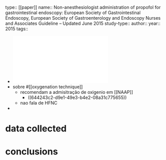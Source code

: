 type:: [[paper]]
name:: Non-anesthesiologist administration of propofol for gastrointestinal endoscopy: European Society of Gastrointestinal Endoscopy, European Society of Gastroenterology and Endoscopy Nurses and Associates Guideline – Updated June 2015
study-type:: 
author:: 
year:: 2015
tags::

- ![2015_s_0034_1393414.pdf](../assets/2015_s_0034_1393414_1682064169211_0.pdf)
- sobre #[[oxygenation technique]]
	- recomendam a admisitração de oxigenio em [[NAAP]]
		- ((644243c2-d9e1-49e3-b4e2-08a31c775655))
	- nao fala de HFNC
-
# data collected
# conclusions